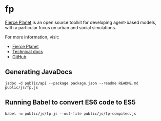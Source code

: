 

# fp

[Fierce Planet](http://www.fierce-planet.com) is an open source toolkit for developing agent-based models, with a particular focus on urban and social simulations.

For more information, visit:

 - [Fierce Planet](http://www.fierce-planet.com)
 - [Technical docs](http://www.fierce-planet.com/demo)
 - [GitHub](https://github.com/liammagee/fp.git)



## Generating JavaDocs

    jsdoc -d public/api --package package.json --readme README.md public/js/fp.js


## Running Babel to convert ES6 code to ES5

	babel -w public/js/fp.js --out-file public/js/fp-compiled.js

